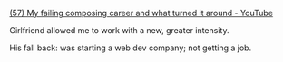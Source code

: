 [(57) My failing composing career and what turned it around - YouTube](https://www.youtube.com/watch?v=5Yyr33E4BV4)

Girlfriend allowed me to work with a new, greater intensity.

His fall back: was starting a web dev company; not getting a job.
